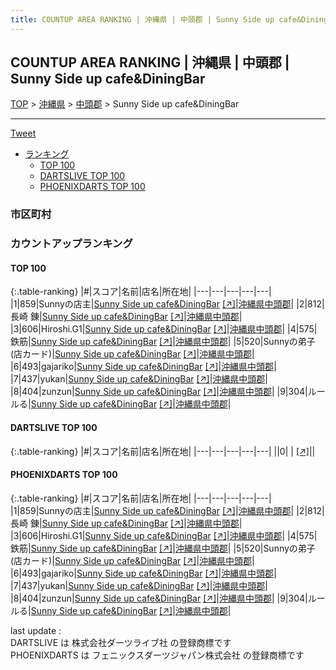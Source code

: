 ```yaml
---
title: COUNTUP AREA RANKING | 沖縄県 | 中頭郡 | Sunny Side up cafe&DiningBar
---
```

## COUNTUP AREA RANKING | 沖縄県 | 中頭郡 | Sunny Side up cafe&DiningBar

[TOP](/darts/rank/) > [沖縄県](/darts/rank/沖縄県/) > [中頭郡](/darts/rank/沖縄県/中頭郡/) > Sunny Side up cafe&DiningBar

___

<a href="https://twitter.com/share?ref_src=twsrc%5Etfw" data-text="COUNTUP AREA RANKING | 沖縄県中頭郡Sunny Side up cafe&DiningBar" class="twitter-share-button" data-hashtags="DARTSLIVE,PHOENIXDARTS,darts,ダーツ" data-show-count="false">Tweet</a>

* [ランキング](#カウントアップランキング)
    * [TOP 100](#top-100)
    * [DARTSLIVE TOP 100](#dartslive-top-100)
    * [PHOENIXDARTS TOP 100](#phoenixdarts-top-100)

### 市区町村

<ul>

</ul>

### カウントアップランキング

#### TOP 100



{:.table-ranking}
|#|スコア|名前|店名|所在地|
|---|---|---|---|---|
|1|859|<span class="rank-name-pd">Sunnyの店主</span>|<a href="/darts/rank/shops/84942.html">Sunny Side up cafe&DiningBar</a> <a href="https://vs.phoenixdarts.com/jp/shop/shopDetailInfo/s_84942?s_seq=84942">[↗]</a>|<a href="/darts/rank/沖縄県/中頭郡">沖縄県中頭郡</a>|
|2|812|<span class="rank-name-pd">長崎 錬</span>|<a href="/darts/rank/shops/84942.html">Sunny Side up cafe&DiningBar</a> <a href="https://vs.phoenixdarts.com/jp/shop/shopDetailInfo/s_84942?s_seq=84942">[↗]</a>|<a href="/darts/rank/沖縄県/中頭郡">沖縄県中頭郡</a>|
|3|606|<span class="rank-name-pd">Hiroshi.G1</span>|<a href="/darts/rank/shops/84942.html">Sunny Side up cafe&DiningBar</a> <a href="https://vs.phoenixdarts.com/jp/shop/shopDetailInfo/s_84942?s_seq=84942">[↗]</a>|<a href="/darts/rank/沖縄県/中頭郡">沖縄県中頭郡</a>|
|4|575|<span class="rank-name-pd">鉄筋</span>|<a href="/darts/rank/shops/84942.html">Sunny Side up cafe&DiningBar</a> <a href="https://vs.phoenixdarts.com/jp/shop/shopDetailInfo/s_84942?s_seq=84942">[↗]</a>|<a href="/darts/rank/沖縄県/中頭郡">沖縄県中頭郡</a>|
|5|520|<span class="rank-name-pd">Sunnyの弟子(店カード)</span>|<a href="/darts/rank/shops/84942.html">Sunny Side up cafe&DiningBar</a> <a href="https://vs.phoenixdarts.com/jp/shop/shopDetailInfo/s_84942?s_seq=84942">[↗]</a>|<a href="/darts/rank/沖縄県/中頭郡">沖縄県中頭郡</a>|
|6|493|<span class="rank-name-pd">gajariko</span>|<a href="/darts/rank/shops/84942.html">Sunny Side up cafe&DiningBar</a> <a href="https://vs.phoenixdarts.com/jp/shop/shopDetailInfo/s_84942?s_seq=84942">[↗]</a>|<a href="/darts/rank/沖縄県/中頭郡">沖縄県中頭郡</a>|
|7|437|<span class="rank-name-pd">yukan</span>|<a href="/darts/rank/shops/84942.html">Sunny Side up cafe&DiningBar</a> <a href="https://vs.phoenixdarts.com/jp/shop/shopDetailInfo/s_84942?s_seq=84942">[↗]</a>|<a href="/darts/rank/沖縄県/中頭郡">沖縄県中頭郡</a>|
|8|404|<span class="rank-name-pd">zunzun</span>|<a href="/darts/rank/shops/84942.html">Sunny Side up cafe&DiningBar</a> <a href="https://vs.phoenixdarts.com/jp/shop/shopDetailInfo/s_84942?s_seq=84942">[↗]</a>|<a href="/darts/rank/沖縄県/中頭郡">沖縄県中頭郡</a>|
|9|304|<span class="rank-name-pd">ルールる</span>|<a href="/darts/rank/shops/84942.html">Sunny Side up cafe&DiningBar</a> <a href="https://vs.phoenixdarts.com/jp/shop/shopDetailInfo/s_84942?s_seq=84942">[↗]</a>|<a href="/darts/rank/沖縄県/中頭郡">沖縄県中頭郡</a>|


#### DARTSLIVE TOP 100



{:.table-ranking}
|#|スコア|名前|店名|所在地|
|---|---|---|---|---|
||0|<span class="rank-name-dl"> </span>|<a href="/darts/rank/shops/.html"></a> <a href="">[↗]</a>|<a href="/darts/rank//"></a>|


#### PHOENIXDARTS TOP 100



{:.table-ranking}
|#|スコア|名前|店名|所在地|
|---|---|---|---|---|
|1|859|<span class="rank-name-pd">Sunnyの店主</span>|<a href="/darts/rank/shops/84942.html">Sunny Side up cafe&DiningBar</a> <a href="https://vs.phoenixdarts.com/jp/shop/shopDetailInfo/s_84942?s_seq=84942">[↗]</a>|<a href="/darts/rank/沖縄県/中頭郡">沖縄県中頭郡</a>|
|2|812|<span class="rank-name-pd">長崎 錬</span>|<a href="/darts/rank/shops/84942.html">Sunny Side up cafe&DiningBar</a> <a href="https://vs.phoenixdarts.com/jp/shop/shopDetailInfo/s_84942?s_seq=84942">[↗]</a>|<a href="/darts/rank/沖縄県/中頭郡">沖縄県中頭郡</a>|
|3|606|<span class="rank-name-pd">Hiroshi.G1</span>|<a href="/darts/rank/shops/84942.html">Sunny Side up cafe&DiningBar</a> <a href="https://vs.phoenixdarts.com/jp/shop/shopDetailInfo/s_84942?s_seq=84942">[↗]</a>|<a href="/darts/rank/沖縄県/中頭郡">沖縄県中頭郡</a>|
|4|575|<span class="rank-name-pd">鉄筋</span>|<a href="/darts/rank/shops/84942.html">Sunny Side up cafe&DiningBar</a> <a href="https://vs.phoenixdarts.com/jp/shop/shopDetailInfo/s_84942?s_seq=84942">[↗]</a>|<a href="/darts/rank/沖縄県/中頭郡">沖縄県中頭郡</a>|
|5|520|<span class="rank-name-pd">Sunnyの弟子(店カード)</span>|<a href="/darts/rank/shops/84942.html">Sunny Side up cafe&DiningBar</a> <a href="https://vs.phoenixdarts.com/jp/shop/shopDetailInfo/s_84942?s_seq=84942">[↗]</a>|<a href="/darts/rank/沖縄県/中頭郡">沖縄県中頭郡</a>|
|6|493|<span class="rank-name-pd">gajariko</span>|<a href="/darts/rank/shops/84942.html">Sunny Side up cafe&DiningBar</a> <a href="https://vs.phoenixdarts.com/jp/shop/shopDetailInfo/s_84942?s_seq=84942">[↗]</a>|<a href="/darts/rank/沖縄県/中頭郡">沖縄県中頭郡</a>|
|7|437|<span class="rank-name-pd">yukan</span>|<a href="/darts/rank/shops/84942.html">Sunny Side up cafe&DiningBar</a> <a href="https://vs.phoenixdarts.com/jp/shop/shopDetailInfo/s_84942?s_seq=84942">[↗]</a>|<a href="/darts/rank/沖縄県/中頭郡">沖縄県中頭郡</a>|
|8|404|<span class="rank-name-pd">zunzun</span>|<a href="/darts/rank/shops/84942.html">Sunny Side up cafe&DiningBar</a> <a href="https://vs.phoenixdarts.com/jp/shop/shopDetailInfo/s_84942?s_seq=84942">[↗]</a>|<a href="/darts/rank/沖縄県/中頭郡">沖縄県中頭郡</a>|
|9|304|<span class="rank-name-pd">ルールる</span>|<a href="/darts/rank/shops/84942.html">Sunny Side up cafe&DiningBar</a> <a href="https://vs.phoenixdarts.com/jp/shop/shopDetailInfo/s_84942?s_seq=84942">[↗]</a>|<a href="/darts/rank/沖縄県/中頭郡">沖縄県中頭郡</a>|


<div class="footer border-top border-gray-light mt-5 pt-3 text-right text-gray">
    last update : <span style="font-weight: italic" id="foot_last_modified"></span><br />
    DARTSLIVE は 株式会社ダーツライブ社 の登録商標です<br />
    PHOENIXDARTS は フェニックスダーツジャパン株式会社 の登録商標です<br />
</div>

<script src="https://cdnjs.cloudflare.com/ajax/libs/jquery.tablesorter/2.31.3/js/jquery.tablesorter.min.js" integrity="sha512-qzgd5cYSZcosqpzpn7zF2ZId8f/8CHmFKZ8j7mU4OUXTNRd5g+ZHBPsgKEwoqxCtdQvExE5LprwwPAgoicguNg==" crossorigin="anonymous" referrerpolicy="no-referrer"></script>
<link rel="stylesheet" href="https://cdnjs.cloudflare.com/ajax/libs/jquery.tablesorter/2.31.3/css/theme.default.min.css" integrity="sha512-wghhOJkjQX0Lh3NSWvNKeZ0ZpNn+SPVXX1Qyc9OCaogADktxrBiBdKGDoqVUOyhStvMBmJQ8ZdMHiR3wuEq8+w==" crossorigin="anonymous" referrerpolicy="no-referrer" />
<script>
$(function() {
    $(".table-ranking").tablesorter({sortList:[[0, 0]]});
    $("#foot_last_modified").text(formatDate(new Date(document.lastModified), 'yyyy-MM-dd HH:mm:ss'));
});
</script>

<script async src="https://platform.twitter.com/widgets.js" charset="utf-8"></script>